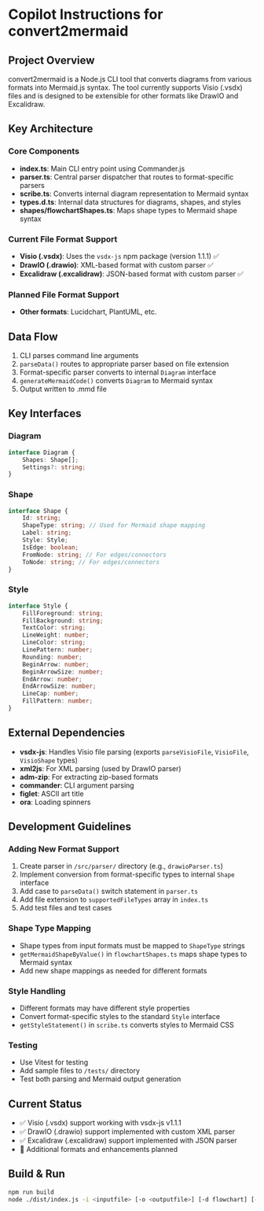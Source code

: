 # Copilot Instructions for convert2mermaid

## Project Overview

convert2mermaid is a Node.js CLI tool that converts diagrams from various formats into Mermaid.js syntax. The tool currently supports Visio (.vsdx) files and is designed to be extensible for other formats like DrawIO and Excalidraw.

## Key Architecture

### Core Components

-   **index.ts**: Main CLI entry point using Commander.js
-   **parser.ts**: Central parser dispatcher that routes to format-specific parsers
-   **scribe.ts**: Converts internal diagram representation to Mermaid syntax
-   **types.d.ts**: Internal data structures for diagrams, shapes, and styles
-   **shapes/flowchartShapes.ts**: Maps shape types to Mermaid shape syntax

### Current File Format Support

-   **Visio (.vsdx)**: Uses the `vsdx-js` npm package (version 1.1.1) ✅
-   **DrawIO (.drawio)**: XML-based format with custom parser ✅
-   **Excalidraw (.excalidraw)**: JSON-based format with custom parser ✅

### Planned File Format Support

-   **Other formats**: Lucidchart, PlantUML, etc.

## Data Flow

1. CLI parses command line arguments
2. `parseData()` routes to appropriate parser based on file extension
3. Format-specific parser converts to internal `Diagram` interface
4. `generateMermaidCode()` converts `Diagram` to Mermaid syntax
5. Output written to .mmd file

## Key Interfaces

### Diagram

```typescript
interface Diagram {
    Shapes: Shape[];
    Settings?: string;
}
```

### Shape

```typescript
interface Shape {
    Id: string;
    ShapeType: string; // Used for Mermaid shape mapping
    Label: string;
    Style: Style;
    IsEdge: boolean;
    FromNode: string; // For edges/connectors
    ToNode: string; // For edges/connectors
}
```

### Style

```typescript
interface Style {
    FillForeground: string;
    FillBackground: string;
    TextColor: string;
    LineWeight: number;
    LineColor: string;
    LinePattern: number;
    Rounding: number;
    BeginArrow: number;
    BeginArrowSize: number;
    EndArrow: number;
    EndArrowSize: number;
    LineCap: number;
    FillPattern: number;
}
```

## External Dependencies

-   **vsdx-js**: Handles Visio file parsing (exports `parseVisioFile`, `VisioFile`, `VisioShape` types)
-   **xml2js**: For XML parsing (used by DrawIO parser)
-   **adm-zip**: For extracting zip-based formats
-   **commander**: CLI argument parsing
-   **figlet**: ASCII art title
-   **ora**: Loading spinners

## Development Guidelines

### Adding New Format Support

1. Create parser in `/src/parser/` directory (e.g., `drawioParser.ts`)
2. Implement conversion from format-specific types to internal `Shape` interface
3. Add case to `parseData()` switch statement in `parser.ts`
4. Add file extension to `supportedFileTypes` array in `index.ts`
5. Add test files and test cases

### Shape Type Mapping

-   Shape types from input formats must be mapped to `ShapeType` strings
-   `getMermaidShapeByValue()` in `flowchartShapes.ts` maps shape types to Mermaid syntax
-   Add new shape mappings as needed for different formats

### Style Handling

-   Different formats may have different style properties
-   Convert format-specific styles to the standard `Style` interface
-   `getStyleStatement()` in `scribe.ts` converts styles to Mermaid CSS

### Testing

-   Use Vitest for testing
-   Add sample files to `/tests/` directory
-   Test both parsing and Mermaid output generation

## Current Status

-   ✅ Visio (.vsdx) support working with vsdx-js v1.1.1
-   ✅ DrawIO (.drawio) support implemented with custom XML parser
-   ✅ Excalidraw (.excalidraw) support implemented with JSON parser
-   🔄 Additional formats and enhancements planned

## Build & Run

```bash
npm run build
node ./dist/index.js -i <inputfile> [-o <outputfile>] [-d flowchart] [-f mmd]
```
